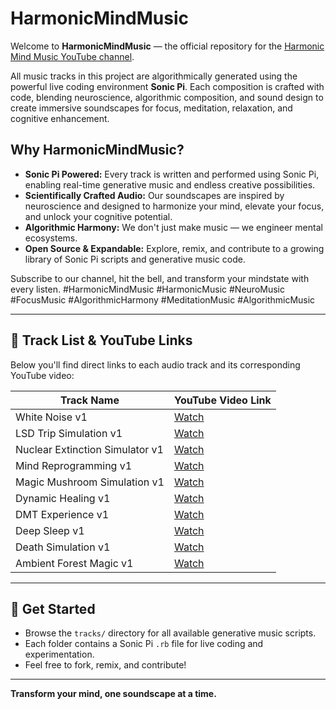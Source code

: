 # HarmonicMindMusic

Welcome to **HarmonicMindMusic** — the official repository for the [Harmonic Mind Music YouTube channel](https://www.youtube.com/@harmonicmindmusic).

All music tracks in this project are algorithmically generated using the powerful live coding environment **Sonic Pi**. Each composition is crafted with code, blending neuroscience, algorithmic composition, and sound design to create immersive soundscapes for focus, meditation, relaxation, and cognitive enhancement.

## Why HarmonicMindMusic?

- **Sonic Pi Powered:** Every track is written and performed using Sonic Pi, enabling real-time generative music and endless creative possibilities.
- **Scientifically Crafted Audio:** Our soundscapes are inspired by neuroscience and designed to harmonize your mind, elevate your focus, and unlock your cognitive potential.
- **Algorithmic Harmony:** We don't just make music — we engineer mental ecosystems.
- **Open Source & Expandable:** Explore, remix, and contribute to a growing library of Sonic Pi scripts and generative music code.

Subscribe to our channel, hit the bell, and transform your mindstate with every listen.
#HarmonicMindMusic #HarmonicMusic #NeuroMusic #FocusMusic #AlgorithmicHarmony #MeditationMusic #AlgorithmicMusic

---

## 🎵 Track List & YouTube Links

Below you'll find direct links to each audio track and its corresponding YouTube video:

| Track Name                        | YouTube Video Link                |
|------------------------------------|-----------------------------------|
| White Noise v1                     | [Watch](https://youtu.be/GKsHdHIcIDE?si=0AvJyt2bqVBLf8lt) |
| LSD Trip Simulation v1             | [Watch](https://youtu.be/lAjzoKyXFfk?si=7Xs-OZfGMKY3kJ3b) |
| Nuclear Extinction Simulator v1    | [Watch](https://youtu.be/0l7JEDXl1Ro?si=AQacFEKs6-1uyNAi) |
| Mind Reprogramming v1              | [Watch](https://youtu.be/XGoGLBtI0Ao?si=Ah3yBHDBv2mqfhzX) |
| Magic Mushroom Simulation v1       | [Watch](https://youtu.be/NZnJyAhPc2w?si=lOUviERIR2aFbHyO) |
| Dynamic Healing v1                 | [Watch](https://youtu.be/h6jhB8S2BZs?si=egMlx4TWnN3GeKNh) |
| DMT Experience v1                  | [Watch](https://youtu.be/ORpWoWSRSyk?si=qNB9dXG55TdsrOZ_) |
| Deep Sleep v1                      | [Watch](https://youtu.be/xlGKg2ibcIY?si=tP3KRScei0d-1fwj) |
| Death Simulation v1                | [Watch](https://youtu.be/VqgkbU526nQ?si=JfFA6RlN7IdkZhrM) |
| Ambient Forest Magic v1            | [Watch](https://youtu.be/GTiB6X5bCqM?si=2glhi0IQCWDO4YeS) |


---

## 🚀 Get Started

- Browse the `tracks/` directory for all available generative music scripts.
- Each folder contains a Sonic Pi `.rb` file for live coding and experimentation.
- Feel free to fork, remix, and contribute!

---

**Transform your mind, one soundscape at a time.**